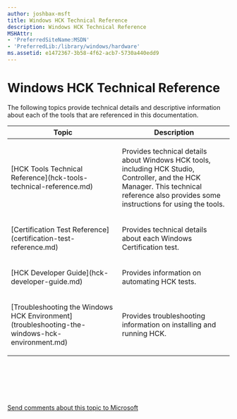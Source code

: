 ```yaml
---
author: joshbax-msft
title: Windows HCK Technical Reference
description: Windows HCK Technical Reference
MSHAttr:
- 'PreferredSiteName:MSDN'
- 'PreferredLib:/library/windows/hardware'
ms.assetid: e1472367-3b58-4f62-acb7-5730a440edd9
---
```


# Windows HCK Technical Reference


The following topics provide technical details and descriptive information about each of the tools that are referenced in this documentation.

<table>
<colgroup>
<col width="50%" />
<col width="50%" />
</colgroup>
<thead>
<tr class="header">
<th>Topic</th>
<th>Description</th>
</tr>
</thead>
<tbody>
<tr class="odd">
<td><p>[HCK Tools Technical Reference](hck-tools-technical-reference.md)</p></td>
<td><p>Provides technical details about Windows HCK tools, including HCK Studio, Controller, and the HCK Manager. This technical reference also provides some instructions for using the tools.</p></td>
</tr>
<tr class="even">
<td><p>[Certification Test Reference](certification-test-reference.md)</p></td>
<td><p>Provides technical details about each Windows Certification test.</p></td>
</tr>
<tr class="odd">
<td><p>[HCK Developer Guide](hck-developer-guide.md)</p></td>
<td><p>Provides information on automating HCK tests.</p></td>
</tr>
<tr class="even">
<td><p>[Troubleshooting the Windows HCK Environment](troubleshooting-the-windows-hck-environment.md)</p></td>
<td><p>Provides troubleshooting information on installing and running HCK.</p></td>
</tr>
</tbody>
</table>

 

 

 

[Send comments about this topic to Microsoft](mailto:wsddocfb@microsoft.com?subject=Documentation%20feedback%20%5Bp_hck\p_hck%5D:%20Windows%20HCK%20Technical%20Reference%20%20RELEASE:%20%284/27/2016%29&body=%0A%0APRIVACY%20STATEMENT%0A%0AWe%20use%20your%20feedback%20to%20improve%20the%20documentation.%20We%20don't%20use%20your%20email%20address%20for%20any%20other%20purpose,%20and%20we'll%20remove%20your%20email%20address%20from%20our%20system%20after%20the%20issue%20that%20you're%20reporting%20is%20fixed.%20While%20we're%20working%20to%20fix%20this%20issue,%20we%20might%20send%20you%20an%20email%20message%20to%20ask%20for%20more%20info.%20Later,%20we%20might%20also%20send%20you%20an%20email%20message%20to%20let%20you%20know%20that%20we've%20addressed%20your%20feedback.%0A%0AFor%20more%20info%20about%20Microsoft's%20privacy%20policy,%20see%20http://privacy.microsoft.com/default.aspx. "Send comments about this topic to Microsoft")




